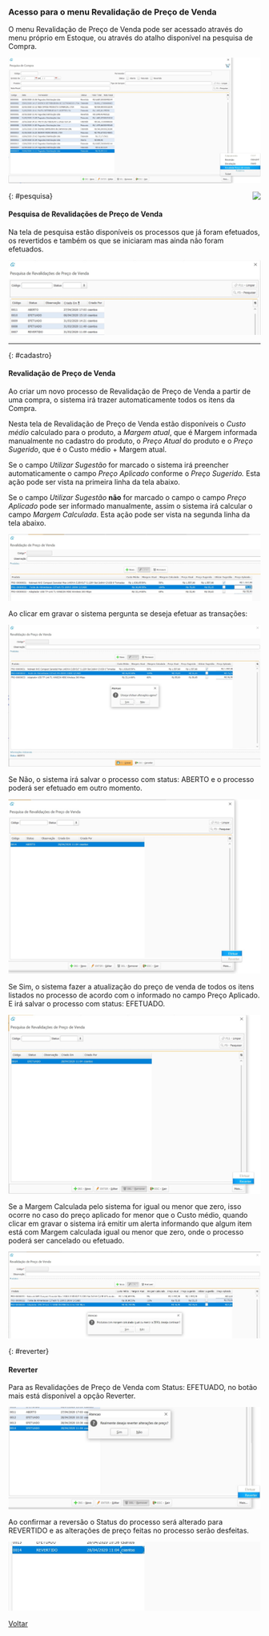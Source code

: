

### Acesso para o menu Revalidação de Preço de Venda

O menu Revalidação de Preço de Venda pode ser acessado através do menu próprio em Estoque, ou através do atalho disponível na pesquisa de Compra.

![](images/estoque_revalidacao_preco_venda_menu_compra.jpg)



<a href="http://docs.continentenuvem.com.br/dicas.html#dicas"><img align="right" src="http://docs.continentenuvem.com.br/images/dicas.jpg"></a>

{: #pesquisa}

#### Pesquisa de Revalidações de Preço de Venda

Na tela de pesquisa estão disponíveis os processos que já foram efetuados, os revertidos e também os que se iniciaram mas ainda não foram efetuados. 

![](images/estoque_revalidacao_preco_venda_pesquisa.jpg)

****

{: #cadastro}

#### Revalidação de Preço de Venda

Ao criar um novo processo de Revalidação de Preço de Venda a partir de uma compra, o sistema irá trazer automaticamente todos os itens da Compra.

Nesta tela de Revalidação de Preço de Venda estão disponíveis o *Custo médio* calculado para o produto, a *Margem  atual*, que é Margem informada manualmente no cadastro do produto,  o *Preço Atual* do produto e o *Preço Sugerido*, que é o Custo médio + Margem atual.

Se o campo *Utilizar Sugestão* for marcado o sistema irá preencher automaticamente o campo *Preço Aplicado* conforme o *Preço Sugerido.* Esta ação pode ser vista na primeira linha da tela abaixo.

Se o campo *Utilizar Sugestão* **não** for marcado o campo o campo *Preço Aplicado* pode ser informado manualmente, assim o sistema irá calcular o campo *Margem Calculada*. Esta ação pode ser vista na segunda linha da tela abaixo.

![](images/estoque_revalidacao_preco_venda_cadastro.jpg)

Ao clicar em gravar o sistema pergunta se deseja efetuar as transações:

![](images/estoque_revalidacao_preco_venda_cadastro_gravar.jpg)

Se Não, o sistema irá salvar o processo com status: ABERTO e o  processo poderá ser efetuado em outro momento.

![](images/estoque_revalidacao_preco_venda_cadastro_gravar_nao.jpg)

Se Sim, o sistema fazer a atualização do preço de venda de todos os itens listados no processo de acordo com o informado no campo Preço Aplicado. E irá salvar o processo com status: EFETUADO. 

![](images/estoque_revalidacao_preco_venda_cadastro_gravar_sim.jpg)

Se a Margem Calculada pelo sistema for igual ou menor que zero, isso ocorre no caso do preço aplicado for menor que o Custo médio, quando clicar em gravar o sistema irá emitir um alerta informando que algum item está com Margem calculada igual ou menor que zero, onde o processo poderá ser cancelado ou efetuado.

![](images/estoque_revalidacao_preco_venda_cadastro_gravar_precozero.jpg)



{: #reverter}

#### Reverter

Para as Revalidações de Preço de Venda com Status: EFETUADO, no botão mais está disponível a opção Reverter. 

![](images/estoque_revalidacao_preco_venda_reverter.jpg)

Ao confirmar a reversão o Status do processo será alterado para REVERTIDO e as alterações de preço feitas no processo serão desfeitas.

![](images/estoque_revalidacao_preco_venda_revertido.jpg)





[Voltar](estoque.md#estoque)